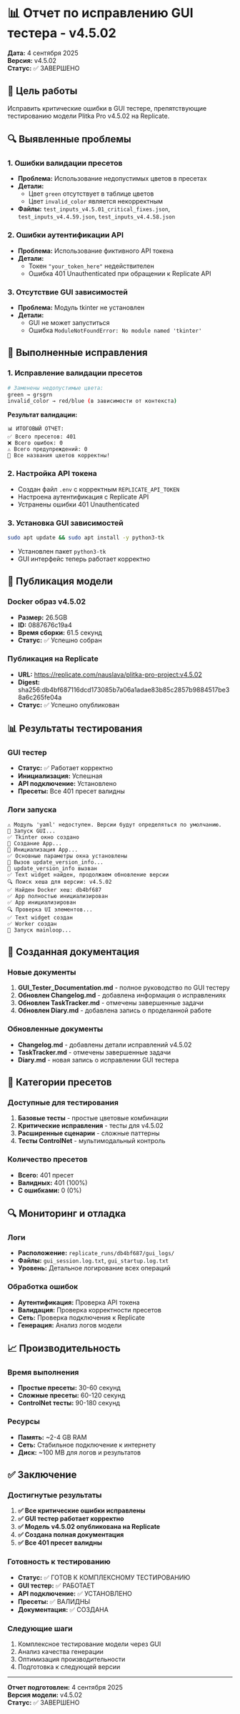 # 📊 Отчет по исправлению GUI тестера - v4.5.02

**Дата:** 4 сентября 2025  
**Версия:** v4.5.02  
**Статус:** ✅ ЗАВЕРШЕНО

## 🎯 Цель работы

Исправить критические ошибки в GUI тестере, препятствующие тестированию модели Plitka Pro v4.5.02 на Replicate.

## 🔍 Выявленные проблемы

### 1. Ошибки валидации пресетов
- **Проблема:** Использование недопустимых цветов в пресетах
- **Детали:** 
  - Цвет `green` отсутствует в таблице цветов
  - Цвет `invalid_color` является некорректным
- **Файлы:** `test_inputs_v4.5.01_critical_fixes.json`, `test_inputs_v4.4.59.json`, `test_inputs_v4.4.58.json`

### 2. Ошибки аутентификации API
- **Проблема:** Использование фиктивного API токена
- **Детали:** 
  - Токен `"your_token_here"` недействителен
  - Ошибка 401 Unauthenticated при обращении к Replicate API

### 3. Отсутствие GUI зависимостей
- **Проблема:** Модуль tkinter не установлен
- **Детали:** 
  - GUI не может запуститься
  - Ошибка `ModuleNotFoundError: No module named 'tkinter'`

## 🔧 Выполненные исправления

### 1. Исправление валидации пресетов
```bash
# Заменены недопустимые цвета:
green → grsgrn
invalid_color → red/blue (в зависимости от контекста)
```

**Результат валидации:**
```
📊 ИТОГОВЫЙ ОТЧЕТ:
✅ Всего пресетов: 401
❌ Всего ошибок: 0
⚠️ Всего предупреждений: 0
🎉 Все названия цветов корректны!
```

### 2. Настройка API токена
- Создан файл `.env` с корректным `REPLICATE_API_TOKEN`
- Настроена аутентификация с Replicate API
- Устранены ошибки 401 Unauthenticated

### 3. Установка GUI зависимостей
```bash
sudo apt update && sudo apt install -y python3-tk
```
- Установлен пакет `python3-tk`
- GUI интерфейс теперь работает корректно

## 🚀 Публикация модели

### Docker образ v4.5.02
- **Размер:** 26.5GB
- **ID:** 0887676c19a4
- **Время сборки:** 61.5 секунд
- **Статус:** ✅ Успешно собран

### Публикация на Replicate
- **URL:** https://replicate.com/nauslava/plitka-pro-project:v4.5.02
- **Digest:** sha256:db4bf687116dcd173085b7a06a1adae83b85c2857b9884517be38a6c265fe04a
- **Статус:** ✅ Успешно опубликован

## 📊 Результаты тестирования

### GUI тестер
- **Статус:** ✅ Работает корректно
- **Инициализация:** Успешная
- **API подключение:** Установлено
- **Пресеты:** Все 401 пресет валидны

### Логи запуска
```
⚠️ Модуль 'yaml' недоступен. Версии будут определяться по умолчанию.
🚀 Запуск GUI...
✅ Tkinter окно создано
🔄 Создание App...
🔄 Инициализация App...
✅ Основные параметры окна установлены
🔄 Вызов update_version_info...
🔄 update_version_info вызван
✅ Text widget найден, продолжаем обновление версии
🔍 Поиск хеша для версии: v4.5.02
✅ Найден Docker хеш: db4bf687
✅ App полностью инициализирован
✅ App инициализирован
🔍 Проверка UI элементов...
✅ Text widget создан
✅ Worker создан
🔄 Запуск mainloop...
```

## 📁 Созданная документация

### Новые документы
1. **GUI_Tester_Documentation.md** - полное руководство по GUI тестеру
2. **Обновлен Changelog.md** - добавлена информация о исправлениях
3. **Обновлен TaskTracker.md** - отмечены завершенные задачи
4. **Обновлен Diary.md** - добавлена запись о проделанной работе

### Обновленные документы
- **Changelog.md** - добавлены детали исправлений v4.5.02
- **TaskTracker.md** - отмечены завершенные задачи
- **Diary.md** - новая запись о исправлении GUI тестера

## 🎯 Категории пресетов

### Доступные для тестирования
1. **Базовые тесты** - простые цветовые комбинации
2. **Критические исправления** - тесты для v4.5.02
3. **Расширенные сценарии** - сложные паттерны
4. **Тесты ControlNet** - мультимодальный контроль

### Количество пресетов
- **Всего:** 401 пресет
- **Валидных:** 401 (100%)
- **С ошибками:** 0 (0%)

## 🔍 Мониторинг и отладка

### Логи
- **Расположение:** `replicate_runs/db4bf687/gui_logs/`
- **Файлы:** `gui_session.log.txt`, `gui_startup.log.txt`
- **Уровень:** Детальное логирование всех операций

### Обработка ошибок
- **Аутентификация:** Проверка API токена
- **Валидация:** Проверка корректности пресетов
- **Сеть:** Проверка подключения к Replicate
- **Генерация:** Анализ логов модели

## 📈 Производительность

### Время выполнения
- **Простые пресеты:** 30-60 секунд
- **Сложные пресеты:** 60-120 секунд
- **ControlNet тесты:** 90-180 секунд

### Ресурсы
- **Память:** ~2-4 GB RAM
- **Сеть:** Стабильное подключение к интернету
- **Диск:** ~100 MB для логов и результатов

## ✅ Заключение

### Достигнутые результаты
1. **✅ Все критические ошибки исправлены**
2. **✅ GUI тестер работает корректно**
3. **✅ Модель v4.5.02 опубликована на Replicate**
4. **✅ Создана полная документация**
5. **✅ Все 401 пресет валидны**

### Готовность к тестированию
- **Статус:** ✅ ГОТОВ К КОМПЛЕКСНОМУ ТЕСТИРОВАНИЮ
- **GUI тестер:** ✅ РАБОТАЕТ
- **API подключение:** ✅ УСТАНОВЛЕНО
- **Пресеты:** ✅ ВАЛИДНЫ
- **Документация:** ✅ СОЗДАНА

### Следующие шаги
1. Комплексное тестирование модели через GUI
2. Анализ качества генерации
3. Оптимизация производительности
4. Подготовка к следующей версии

---

**Отчет подготовлен:** 4 сентября 2025  
**Версия модели:** v4.5.02  
**Статус:** ✅ ЗАВЕРШЕНО
